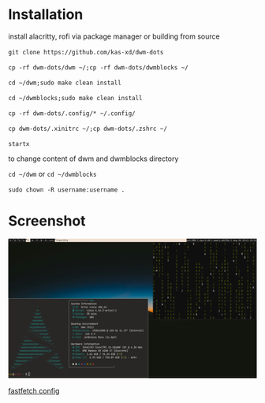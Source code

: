 # Installation

install alacritty, rofi via package manager or building from source

`git clone https://github.com/kas-xd/dwm-dots`

`cp -rf dwm-dots/dwm ~/;cp -rf dwm-dots/dwmblocks ~/`

`cd ~/dwm;sudo make clean install`

`cd ~/dwmblocks;sudo make clean install`

`cp -rf dwm-dots/.config/* ~/.config/`

`cp dwm-dots/.xinitrc ~/;cp dwm-dots/.zshrc ~/`

`startx`


to change content of dwm and dwmblocks directory

`cd ~/dwm` or `cd ~/dwmblocks`

`sudo chown -R username:username .`

# Screenshot
![image](https://raw.githubusercontent.com/kas-xd/dwm-dots/refs/heads/main/screenshot.png)




[fastfetch config](https://github.com/dacrab/fastfetch-config)
